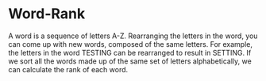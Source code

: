 # Word-Rank
A word is a sequence of letters A-Z. Rearranging the letters in the word, you can come up with new words, composed of the same letters. 
For example, the letters in the word TESTING can be rearranged to result in SETTING.
If we sort all the words made up of the same set of letters alphabetically, we can calculate the rank of each word.  
